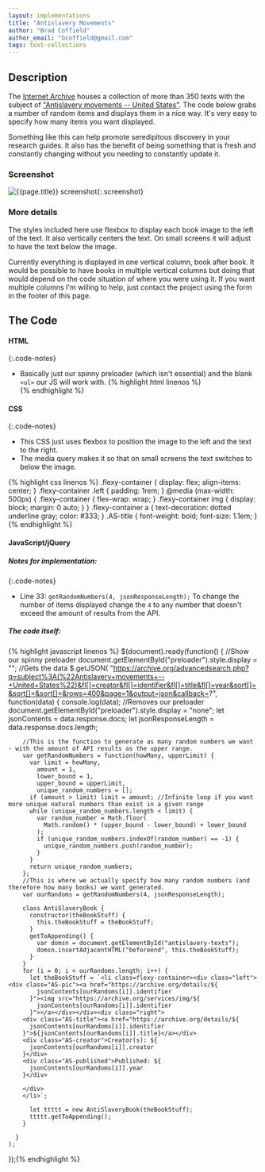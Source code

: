 ```yaml
---
layout: implementations
title: "Antislavery Movements"
author: "Brad Coffield"
author_email: "bcoffield@gmail.com" 
tags: text-collections
---
```


## Description

The [Internet Archive](https://www.archive.org/) houses a collection of more than 350 texts with the subject of ["Antislavery movements -- United States"](https://archive.org/search.php?query=subject%3A%22Antislavery+movements+--+United+States%22). The code below grabs a number of random items and displays them in a nice way. It's very easy to specify how many items you want displayed.

Something like this can help promote seredipitous discovery in your research
guides. It also has the benefit of being something that is fresh and constantly
changing without you needing to constantly update it.

### Screenshot

![{{page.title}} screenshot]({{site.baseurl}}/assets/{{page.title}}-screenshot.jpg){:.screenshot}

### More details

The styles included here use flexbox to display each book image to the left of the text. It also vertically centers the text. On small screens it will adjust to have the text below the image. 

Currently everything is displayed in one vertical column, book after book. It would be possible to have books in multiple vertical columns but doing that would depend on the code situation of where you were using it. If you want multiple columns I'm willing to help, just contact the project using the form in the footer of this page.

## The Code

#### HTML

{:.code-notes}

* Basically just our spinny preloader (which isn't essential) and the blank `<ul>` our JS will work with. 
  {% highlight html linenos %}
    <img src="/assets/img/Eclipse.gif" alt="" id="preloader">
    <ul id="antislavery-texts"></ul>{% endhighlight %}

#### CSS

{:.code-notes}

* This CSS just uses flexbox to position the image to the left and the text to
  the right.
* The media query makes it so that on small screens the text switches to below
  the image.

{% highlight css linenos %} .flexy-container {
  display: flex;
  align-items: center;
}
.flexy-container .left {
  padding: 1rem;
}
@media (max-width: 500px) {
  .flexy-container {
    flex-wrap: wrap;
  }
  .flexy-container img {
    display: block;
    margin: 0 auto;
  }
}
.flexy-container a {
  text-decoration: dotted underline gray;
  color: #333;
}
.AS-title {
  font-weight: bold;
  font-size: 1.1em;
} {% endhighlight %}

#### JavaScript/jQuery

##### Notes for implementation:

{:.code-notes}

* Line 33: `getRandomNumbers(4, jsonResponseLength);` To change the number of items displayed change the `4` to any number that doesn't exceed the amount of results from the API.
 
##### The code itself:

{% highlight javascript linenos %} $(document).ready(function() {
    //Show our spinny preloader
    document.getElementById("preloader").style.display = "";
    //Gets the data
    $.getJSON(
      "https://archive.org/advancedsearch.php?q=subject%3A(%22Antislavery+movements+--+United+States%22)&fl[]=creator&fl[]=identifier&fl[]=title&fl[]=year&sort[]=&sort[]=&sort[]=&rows=400&page=1&output=json&callback=?",
      function(data) {
          console.log(data);
        //Removes our preloader
        document.getElementById("preloader").style.display = "none";
        let jsonContents = data.response.docs;
        let jsonResponseLength = data.response.docs.length;
  
        //This is the function to generate as many random numbers we want - with the amount of API results as the upper range.
        var getRandomNumbers = function(howMany, upperLimit) {
          var limit = howMany,
            amount = 1,
            lower_bound = 1,
            upper_bound = upperLimit,
            unique_random_numbers = [];
          if (amount > limit) limit = amount; //Infinite loop if you want more unique natural numbers than exist in a given range
          while (unique_random_numbers.length < limit) {
            var random_number = Math.floor(
              Math.random() * (upper_bound - lower_bound) + lower_bound
            );
            if (unique_random_numbers.indexOf(random_number) == -1) {
              unique_random_numbers.push(random_number);
            }
          }
          return unique_random_numbers;
        };
        //This is where we actually specify how many random numbers (and therefore how many books) we want generated.
        var ourRandoms = getRandomNumbers(4, jsonResponseLength);
  
        class AntiSlaveryBook {
          constructor(theBookStuff) {
            this.theBookStuff = theBookStuff;
          }
          getToAppending() {
            var domsn = document.getElementById("antislavery-texts");
            domsn.insertAdjacentHTML("beforeend", this.theBookStuff);
          }
        }
        for (i = 0; i < ourRandoms.length; i++) {
          let theBookStuff = `<li class=flexy-container><div class="left"><div class="AS-pic"><a href="https://archive.org/details/${
            jsonContents[ourRandoms[i]].identifier
          }"><img src="https://archive.org/services/img/${
            jsonContents[ourRandoms[i]].identifier
          }"></a></div></div><div class="right">
        <div class="AS-title"><a href="https://archive.org/details/${
          jsonContents[ourRandoms[i]].identifier
        }">${jsonContents[ourRandoms[i]].title}</a></div>
        <div class="AS-creator">Creator(s): ${
          jsonContents[ourRandoms[i]].creator
        }</div>
        <div class="AS-published">Published: ${
          jsonContents[ourRandoms[i]].year
        }</div>
 
        </div>
        </li>`;
  
          let ttttt = new AntiSlaveryBook(theBookStuff);
          ttttt.getToAppending();
        }
         
      }
    );
  });{% endhighlight %}
